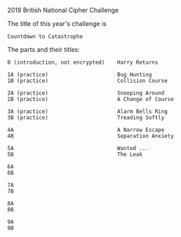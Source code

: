 2019 British National Cipher Challenge

The title of this year's challenge is

    Countdown to Catastrophe

The parts and their titles:

    0 (introduction, not encrypted)    Harry Returns
    
    1A (practice)                      Bug Hunting
    1B (practice)                      Collision Course
    
    2A (practice)                      Snooping Around
    2B (practice)                      A Change of Course
    
    3A (practice)                      Alarm Bells Ring
    3B (practice)                      Treading Softly
    
    4A                                 A Narrow Escape
    4B                                 Separation Anxiety
    
    5A                                 Wanted ...
    5B                                 The Leak
    
    6A
    6B
    
    7A
    7B
    
    8A
    8B
    
    9A
    9B
